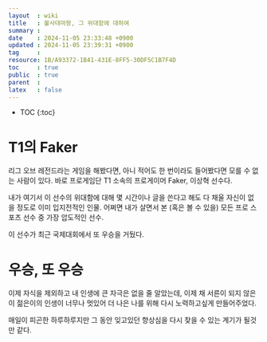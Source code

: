 ```yaml
---
layout  : wiki
title   : 불사대마왕, 그 위대함에 대하여 
summary :  
date    : 2024-11-05 23:33:48 +0900
updated : 2024-11-05 23:39:31 +0900
tag     : 
resource: 1B/A93372-1B41-431E-8FF5-30DF5C1B7F4D
toc     : true
public  : true
parent  : 
latex   : false
---
```

* TOC
{:toc}

# T1의 Faker
리그 오브 레전드라는 게임을 해봤다면, 아니 적어도 한 번이라도 들어봤다면 모를 수 없는 사람이 있다. 바로 프로게임단 T1 소속의 프로게이머 Faker, 이상혁 선수다.

내가 여기서 이 선수의 위대함에 대해 몇 시간이나 글을 쓴다고 해도 다 채울 자신이 없을 정도로 이미 입지전적인 인물. 어쩌면 내가 살면서 본 (혹은 볼 수 있을) 모든 프로 스포츠 선수 중 가장 압도적인 선수.

이 선수가 최근 국제대회에서 또 우승을 거뒀다.


# 우승, 또 우승
이제 자식을 제외하고 내 인생에 큰 자극은 없을 줄 알았는데, 이제 채 서른이 되지 않은 이 젊은이의 인생이 너무나 멋있어 더 나은 나를 위해 다시 노력하고싶게 만들어주었다.

매일이 피곤한 하루하루지만 그 동안 잊고있던 향상심을 다시 찾을 수 있는 계기가 될것만 같다.

